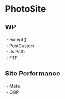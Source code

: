 # PhotoSite  

## WP  
・except()                                                               　  　　                                                                                             　　                                                     
・PostCustom  
・Js Path  
・FTP

## Site Performance
・Meta  
・OGP
